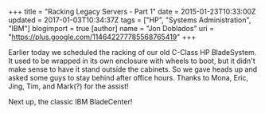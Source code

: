 +++
title = "Racking Legacy Servers - Part 1"
date = 2015-01-23T10:33:00Z
updated = 2017-01-03T10:34:37Z
tags = ["HP", "Systems Administration", "IBM"]
blogimport = true 
[author]
	name = "Jon Doblados"
	uri = "https://plus.google.com/114642277785568765419"
+++

Earlier today we scheduled the racking of our old C-Class HP BladeSystem. It used to be wrapped in its own enclosure with wheels to boot, but it didn't make sense to have it stand outside the cabinets. So we gave heads up and asked some guys to stay behind after office hours. Thanks to Mona, Eric, Jing, Tim, and Mark(?) for the assist!

Next up, the classic IBM BladeCenter!